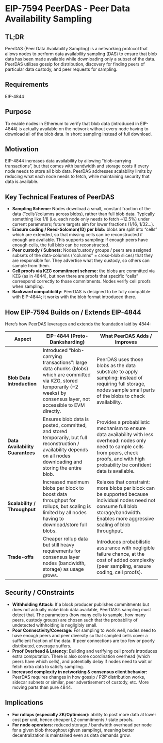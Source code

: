 # EIP-7594 PeerDAS - Peer Data Availability Sampling

## TL;DR

PeerDAS (Peer Data Availability Sampling) is a networking protocol that allows nodes to perform data availability sampling (DAS) to ensure that blob data has been made available while downloading only a subset of the data. PeerDAS utilizes gossip for distribution, discovery for finding peers of particular data custody, and peer requests for sampling.

## Requirements

EIP-4844

## Purpose

To enable nodes in Ethereum to verify that blob data (introduced in EIP-4844) is actually available on the network without every node having to download all of the blob data. In short: sampling instead of full download.

## Motivation

EIP-4844 increases data availability by allowing “blob-carrying transactions”, but that comes with bandwidth and storage costs if every node needs to store all blob data. PeerDAS addresses scalability limits by reducing what each node needs to fetch, while maintaining security that data is available.

## Key Technical Features of PeerDAS

- **Sampling Scheme:** Nodes download a small, constant fraction of the data (“cells”/columns across blobs), rather than full blob data. Typically something like 1/8 (i.e. each node only needs to fetch ~12.5%) under current parameters; future targets aim for lower fractions (1/16, 1/32…).
- **Erasure coding / Reed-Solomon(1D) per blob:** blobs are split into “cells” which are extended, so that missing cells can be reconstructed if enough are available. This supports sampling: if enough peers have enough cells, the full blob can be reconstructed.
- **Peer custody / Subnets:** Nodes/custody groups / peers are assigned subsets of the data-columns (“columns” = cross-blob slices) that they are responsible for. They advertise what they custody, so others can sample from them.
- **Cell proofs via KZG commitment scheme:** the blobs are committed via KZG (as in 4844), but now there are proofs that specific “cells” correspond correctly to those commitments. Nodes verify cell proofs when sampling.
- **Backward compatibility:** PeerDAS is designed to be fully compatible with EIP-4844; it works with the blob format introduced there.

## How EIP-7594 Builds on / Extends EIP-4844

Here’s how PeerDAS leverages and extends the foundation laid by 4844:

| Aspect | EIP-4844 (Proto-Danksharding) | What PeerDAS Adds / Improves |
|--------|-------------------------------|-------------------------------|
| **Blob Data Introduction** | Introduced “blob-carrying transactions”: large data chunks (blobs) which are committed via KZG, stored temporarily (~2 weeks) by consensus layer, not accessible to EVM directly. | PeerDAS uses those blobs as the data substrate to apply sampling: instead of requiring full storage, nodes sample small parts of the blobs to check availability. |
| **Data Availability Guarantees** | Ensures blob data is posted, committed, and stored temporarily, but full reconstruction / availability depends on all nodes downloading and storing the entire blob. | Provides a probabilistic mechanism to ensure data availability with less overhead: nodes only need to sample cells from peers, check proofs, and with high probability be confident data is available. |
| **Scalability / Throughput** | Increased maximum blobs per block to boost data throughput for rollups, but scaling is limited by all nodes having to download/store full blobs. | Relaxes that constraint: more blobs per block can be supported because individual nodes need not consume full blob storage/bandwidth. Enables more aggressive scaling of blob throughput. |
| **Trade-offs** | Cheaper rollup data but still heavy requirements for consensus layer nodes (bandwidth, storage) as usage grows. | Introduces probabilistic assurance with negligible failure chance, at the cost of added complexity (peer sampling, erasure coding, cell proofs). |

## Security  / COnstraints

- **Withholding Attack:** If a block producer publishes commitments but does not actually make blob data available, PeerDAS’s sampling must detect that. The parameters (how many cells to sample, how many peers, custody groups) are chosen such that the probability of undetected withholding is negligibly small.
- **Poor Connectivity/Coverage:** For sampling to work well, nodes need to have enough peers and peer diversity so that sampled cells cover a sufficient fraction of the data. If peer connections are too few or poorly distributed, coverage suffers.
- **Proof Overhead & Latency:** Building and verifying cell proofs introduces extra computation. There is also some coordination overhead (which peers have which cells), and potentially delay if nodes need to wait or fetch extra data to satisfy sampling.
- **Increased complexity in networking & consensus client behavior:** PeerDAS requires changes in how gossip / P2P distribution works, sidecar subnets or similar, peer advertisement of custody, etc. More moving parts than pure 4844.

## Implications

- **For rollups (especially ZK/Optimism):** ability to post more data at lower cost per unit, hence cheaper L2 commitments / state proofs.
- **For node operators:** reduced storage / bandwidth overhead per node for a given blob throughput (given sampling), meaning better decentralization is maintained even as data demands grow.


